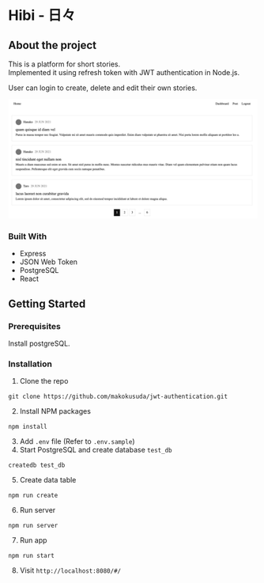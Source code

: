 # Hibi - 日々

## About the project

This is a platform for short stories.  
Implemented it using refresh token with JWT authentication in Node.js.

User can login to create, delete and edit their own stories.

![top](./assets/top.png)

### Built With

- Express
- JSON Web Token
- PostgreSQL
- React

## Getting Started

### Prerequisites

Install postgreSQL.

### Installation

1. Clone the repo

```
git clone https://github.com/makokusuda/jwt-authentication.git
```

2. Install NPM packages

```
npm install
```

3. Add `.env` file (Refer to `.env.sample`)
4. Start PostgreSQL and create database `test_db`

```
createdb test_db
```

5. Create data table

```
npm run create
```

6. Run server

```
npm run server
```

7. Run app

```
npm run start
```

8. Visit `http://localhost:8080/#/`
